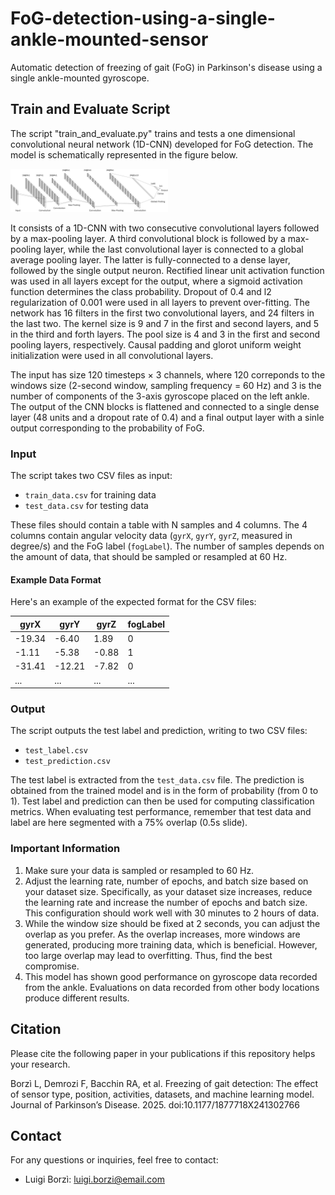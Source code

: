 # FoG-detection-using-a-single-ankle-mounted-sensor

Automatic detection of freezing of gait (FoG) in Parkinson's disease using a single ankle-mounted gyroscope.

## Train and Evaluate Script

The script "train_and_evaluate.py" trains and tests a one dimensional convolutional neural network (1D-CNN) developed for FoG detection. 
The model is schematically represented in the figure below.

<img src="cnn_architecture.png" alt="Figure 1: Schematic of the multi-head convolutional neural network" width="50%">

It consists of a 1D-CNN with two consecutive convolutional layers followed by a max-pooling layer. A third convolutional block is followed by a max-pooling layer, while the last convolutional layer is connected to a global average pooling layer. The latter is fully-connected to a dense layer, followed by the single output neuron. Rectified linear unit activation function was used in all layers except for the output, where a sigmoid activation function determines the class probability. Dropout of 0.4 and l2 regularization of 0.001 were used in all layers to prevent over-fitting.
The network has 16 filters in the first two convolutional layers, and 24 filters in the last two. The kernel size is 9 and 7 in the first and second layers, and 5 in the third and forth layers.
The pool size is 4 and 3 in the first and second pooling layers, respectively.
Causal padding and glorot uniform weight initialization were used in all convolutional layers.

The input has size 120 timesteps × 3 channels, where 120 correponds to the windows size (2-second window, sampling frequency = 60 Hz) and 3 is the number of components of the 3-axis gyroscope placed on the left ankle. The output of the CNN blocks is flattened and connected to a single dense layer (48 units and a dropout rate of 0.4) and a final output layer with a sinle output corresponding to the probability of FoG. 

### Input

The script takes two CSV files as input:

- `train_data.csv` for training data
- `test_data.csv` for testing data

These files should contain a table with N samples and 4 columns. The 4 columns contain angular velocity data (`gyrX`, `gyrY`, `gyrZ`, measured in degree/s) and the FoG label (`fogLabel`). 
The number of samples depends on the amount of data, that should be sampled or resampled at 60 Hz.

#### Example Data Format

Here's an example of the expected format for the CSV files:

| gyrX   | gyrY   | gyrZ   | fogLabel |
|--------|--------|--------|----------|
| -19.34 |  -6.40 |  1.89  |        0 |
| -1.11  |  -5.38 |  -0.88 |        1 |
| -31.41 | -12.21 |  -7.82 |        0 |
|   ...  |   ...  |   ...  |      ... |

### Output

The script outputs the test label and prediction, writing to two CSV files:

- `test_label.csv`
- `test_prediction.csv`

The test label is extracted from the `test_data.csv` file. The prediction is obtained from the trained model and is in the form of probability (from 0 to 1). 
Test label and prediction can then be used for computing classification metrics. 
When evaluating test performance, remember that test data and label are here segmented with a 75% overlap (0.5s slide).

### Important Information

1. Make sure your data is sampled or resampled to 60 Hz.
2. Adjust the learning rate, number of epochs, and batch size based on your dataset size. Specifically, as your dataset size increases, reduce the learning rate and increase the number of epochs and batch size. This configuration should work well with 30 minutes to 2 hours of data.
3. While the window size should be fixed at 2 seconds, you can adjust the overlap as you prefer. As the overlap increases, more windows are generated, producing more training data, which is beneficial. However, too large overlap may lead to overfitting. Thus, find the best compromise.
4. This model has shown good performance on gyroscope data recorded from the ankle. Evaluations on data recorded from other body locations produce different results.

## Citation

Please cite the following paper in your publications if this repository helps your research.

Borzì L, Demrozi F, Bacchin RA, et al. Freezing of gait detection: The effect of sensor type, position, activities, datasets, and machine learning model. Journal of Parkinson’s Disease. 2025. doi:10.1177/1877718X241302766

## Contact

For any questions or inquiries, feel free to contact:

- Luigi Borzì: [luigi.borzi@email.com](mailto:luigi.borzi@polito.it)
